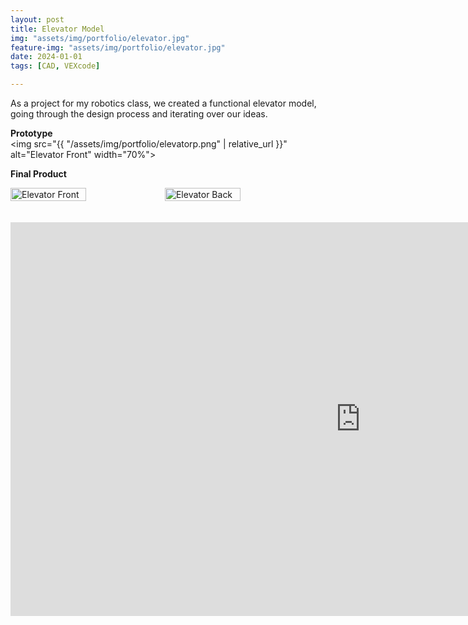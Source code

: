 ```yaml
---
layout: post
title: Elevator Model
img: "assets/img/portfolio/elevator.jpg"
feature-img: "assets/img/portfolio/elevator.jpg" 
date: 2024-01-01
tags: [CAD, VEXcode]

---
```

As a project for my robotics class, we created a functional elevator model, going through the design process and iterating over our ideas.

**Prototype**  
<img src="{{ "/assets/img/portfolio/elevatorp.png" | relative_url }}" alt="Elevator Front" width="70%">

**Final Product**  
<div style="display: flex;">
    <img src="{{ "/assets/img/portfolio/elevator.jpg" | relative_url }}" alt="Elevator Front" style="width: 49%;">
    <img src="{{ "/assets/img/portfolio/elevatorback.jpg" | relative_url }}" alt="Elevator Back" style="width: 49%;">
</div><br>
<br>
<iframe width="1120" height="630"
        src="https://www.youtube.com/embed/1K5FG4cNNhs?mute=1"
        title="YouTube video player"
        frameborder="0"
        allowfullscreen></iframe>
